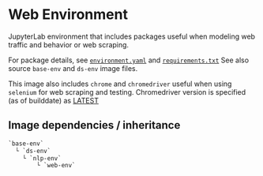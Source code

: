 # Web Environment

JupyterLab environment that includes packages useful when modeling web traffic and behavior or web scraping.

For package details, see [`environment.yaml`](./environment.yaml) and [`requirements.txt`](./requirements.txt)
See also source `base-env` and `ds-env` image files.

This image also includes `chrome` and `chromedriver` useful when using `selenium` for web scraping and testing.
Chromedriver version is specified (as of builddate) as [LATEST](https://chromedriver.chromium.org/downloads/version-selection)

## Image dependencies / inheritance

```txt
`base-env`
  └ `ds-env`
    └ `nlp-env`
        └ `web-env`
```
